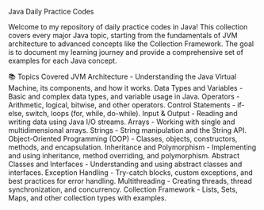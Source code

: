 Java Daily Practice Codes


Welcome to my repository of daily practice codes in Java! This collection covers every major Java topic, starting from the fundamentals of JVM architecture to advanced concepts like the Collection Framework. The goal is to document my learning journey and provide a comprehensive set of examples for each Java concept.

📚 Topics Covered
JVM Architecture - Understanding the Java Virtual Machine, its components, and how it works.
Data Types and Variables - Basic and complex data types, and variable usage in Java.
Operators - Arithmetic, logical, bitwise, and other operators.
Control Statements - if-else, switch, loops (for, while, do-while).
Input & Output - Reading and writing data using Java I/O streams.
Arrays - Working with single and multidimensional arrays.
Strings - String manipulation and the String API.
Object-Oriented Programming (OOP) - Classes, objects, constructors, methods, and encapsulation.
Inheritance and Polymorphism - Implementing and using inheritance, method overriding, and polymorphism.
Abstract Classes and Interfaces - Understanding and using abstract classes and interfaces.
Exception Handling - Try-catch blocks, custom exceptions, and best practices for error handling.
Multithreading - Creating threads, thread synchronization, and concurrency.
Collection Framework - Lists, Sets, Maps, and other collection types with examples.
